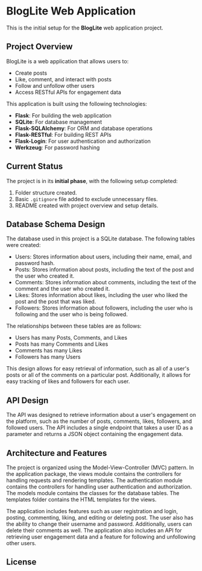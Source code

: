 # BlogLite Web Application

This is the initial setup for the **BlogLite** web application project.

## Project Overview
BlogLite is a web application that allows users to:
- Create posts
- Like, comment, and interact with posts
- Follow and unfollow other users
- Access RESTful APIs for engagement data

This application is built using the following technologies:
- **Flask**: For building the web application
- **SQLite**: For database management
- **Flask-SQLAlchemy**: For ORM and database operations
- **Flask-RESTful**: For building REST APIs
- **Flask-Login**: For user authentication and authorization
- **Werkzeug**: For password hashing

## Current Status
The project is in its **initial phase**, with the following setup completed:
1. Folder structure created.
2. Basic `.gitignore` file added to exclude unnecessary files.
3. README created with project overview and setup details.


## Database Schema Design

The database used in this project is a SQLite database. The following tables were created:

- Users: Stores information about users, including their name, email, and password hash.
- Posts: Stores information about posts, including the text of the post and the user who created it.
- Comments: Stores information about comments, including the text of the comment and the user who created it.
- Likes: Stores information about likes, including the user who liked the post and the post that was liked.
- Followers: Stores information about followers, including the user who is following and the user who is being followed.

The relationships between these tables are as follows:

- Users has many Posts, Comments, and Likes
- Posts has many Comments and Likes
- Comments has many Likes
- Followers has many Users

This design allows for easy retrieval of information, such as all of a user's posts or all of the comments on a particular post. Additionally, it allows for easy tracking of likes and followers for each user.

## API Design

The API was designed to retrieve information about a user's engagement on the platform, such as the number of posts, comments, likes, followers, and followed users. The API includes a single endpoint that takes a user ID as a parameter and returns a JSON object containing the engagement data.

## Architecture and Features

The project is organized using the Model-View-Controller (MVC) pattern. In the application package, the views module contains the controllers for handling requests and rendering templates. The authentication module contains the controllers for handling user authentication and authorization. The models module contains the classes for the database tables. The templates folder contains the HTML templates for the views.

The application includes features such as user registration and login, posting, commenting, liking, and editing or deleting post. The user also has the ability to change their username and password. Additionally, users can delete their comments as well. The application also includes an API for retrieving user engagement data and a feature for following and unfollowing other users.



## License




